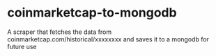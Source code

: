 # coinmarketcap-to-mongodb
A scraper that fetches the data from coinmarketcap.com/historical/xxxxxxxx and saves it to a mongodb for future use
